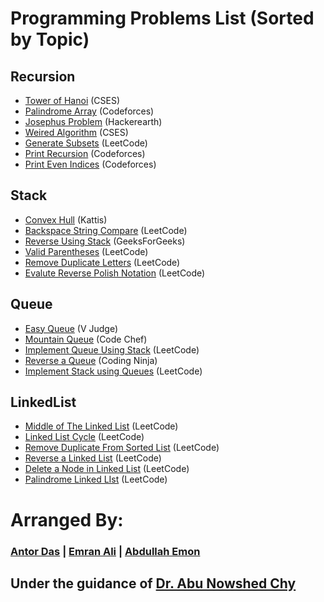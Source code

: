 # Programming Problems List (Sorted by Topic)

## Recursion
- [Tower of Hanoi](https://cses.fi/problemset/task/2165) (CSES)
- [Palindrome Array](https://codeforces.com/group/MWSDmqGsZm/contest/223339/problem/R) (Codeforces)
- [Josephus Problem](https://www.hackerearth.com/problem/algorithm/josephus-problem-a32f566f-05895169/) (Hackerearth)
- [Weired Algorithm](https://cses.fi/problemset/task/1068/) (CSES)
- [Generate Subsets](https://leetcode.com/problems/subsets/) (LeetCode)
- [Print Recursion](https://codeforces.com/group/MWSDmqGsZm/contest/223339/problem/A) (Codeforces)
- [Print Even Indices](https://codeforces.com/group/MWSDmqGsZm/contest/223339/problem/F) (Codeforces)

## Stack
- [Convex Hull](https://open.kattis.com/problems/convexhull) (Kattis)
- [Backspace String Compare](https://leetcode.com/problems/backspace-string-compare/description/) (LeetCode)
- [Reverse Using Stack](https://www.geeksforgeeks.org/problems/reverse-a-string-using-stack/1?itm_source=geeksforgeeks&itm_medium=article&itm_campaign=practice_card) (GeeksForGeeks)
- [Valid Parentheses](https://leetcode.com/problems/valid-parentheses/description/) (LeetCode)
- [Remove Duplicate Letters](https://leetcode.com/problems/remove-duplicate-letters/description/) (LeetCode)
- [Evalute Reverse Polish Notation](https://leetcode.com/problems/evaluate-reverse-polish-notation/?envType=problem-list-v2&envId=stack) (LeetCode)

## Queue
- [Easy Queue](https://vjudge.net/problem/SPOJ-QUEUEEZ) (V Judge)
- [Mountain Queue](https://www.codechef.com/practice/course/stacks-and-queues/STAQUEF/problems/DSCPPAS269?tab=statement) (Code Chef)
- [Implement Queue Using Stack](https://leetcode.com/problems/implement-queue-using-stacks/description/) (LeetCode)
- [Reverse a Queue](https://www.naukri.com/code360/problems/reversing-a-queue_982934) (Coding Ninja)
- [Implement Stack using Queues](https://leetcode.com/problems/implement-stack-using-queues/description/) (LeetCode)

## LinkedList
- [Middle of The Linked List](https://leetcode.com/problems/middle-of-the-linked-list/) (LeetCode)
- [Linked List Cycle](https://leetcode.com/problems/linked-list-cycle/) (LeetCode)
- [Remove Duplicate From Sorted List](https://leetcode.com/problems/remove-duplicates-from-sorted-list/) (LeetCode)
- [Reverse a Linked List](https://leetcode.com/problems/reverse-linked-list/) (LeetCode)
- [Delete a Node in Linked List](https://leetcode.com/problems/delete-node-in-a-linked-list/) (LeetCode)
- [Palindrome Linked LIst](https://leetcode.com/problems/palindrome-linked-list/) (LeetCode)

# **Arranged By:**
### **[Antor Das]() | [Emran Ali](https://github.com/EmranAli24) | [Abdullah Emon](https://github.com/emon4075)**  
## **Under the guidance of [Dr. Abu Nowshed Chy](https://www.cu.ac.bd/public_profile/index.php?ein=5905)**


